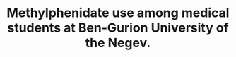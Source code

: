 ---
layout: page
header: no
#
# Content
#
subheadline: "Recent Publication"
title: "Methylphenidate use among medical students at Ben-Gurion University of the Negev.
"
teaser: "Methylphenidate use among medical students at Ben-Gurion University of the Negev.
"
categories: [Publications]
tags: [Medical Education, Pharmacology]
---